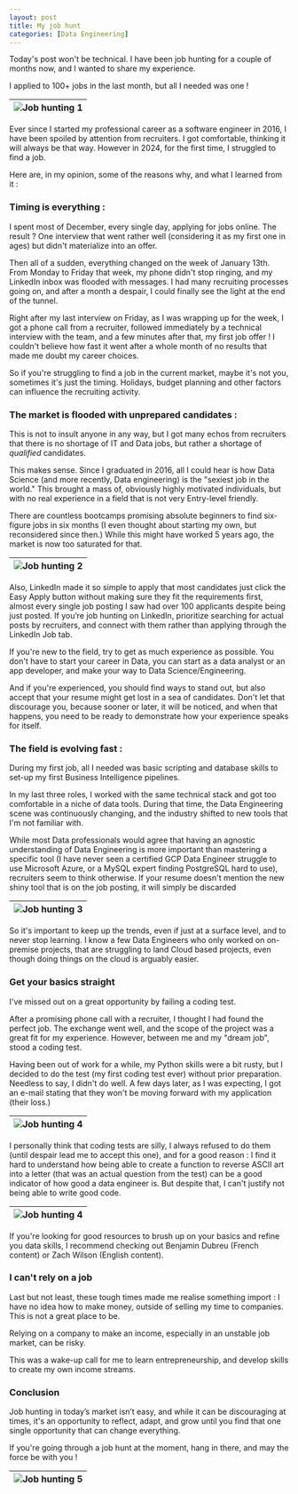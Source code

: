 ```yaml
---
layout: post
title: My job hunt 
categories: [Data Engineering]
---
```


Today's post won't be technical.
I have been job hunting for a couple of months now, and I wanted to share my experience.

I applied to 100+ jobs in the last month, but all I needed was one !

|![Job hunting 1](/images/posts/2025/02/job-hunt1.png) |
|-|

Ever since I started my professional career as a software engineer in 2016, I have been spoiled by attention from recruiters. I got comfortable, thinking it will always be that way.
However in 2024, for the first time, I struggled to find a job.

Here are, in my opinion, some of the reasons why, and what I learned from it : 

### Timing is everything : 

I spent most of December, every single day, applying for jobs online. The result ? One interview that went rather well (considering it as my first one in ages) but didn't materialize into an offer.

Then all of a sudden, everything changed on the week of January 13th. From Monday to Friday that week, my phone didn't stop ringing, and my LinkedIn inbox was flooded with messages. I had many recruiting processes going on, and after a month a despair, I could finally see the light at the end of the tunnel. 

Right after my last interview on Friday, as I was wrapping up for the week, I got a phone call from a recruiter, followed immediately by a technical interview with the team, and a few minutes after that, my first job offer ! I couldn't believe how fast it went after a whole month of no results that made me doubt my career choices.

So if you're struggling to find a job in the current market, maybe it's not you, sometimes it's just the timing. Holidays, budget planning and other factors can influence the recruiting activity.

### The market is flooded with unprepared candidates : 

This is not to insult anyone in any way, but I got many echos from recruiters that there is no shortage of IT and Data jobs, but rather a shortage of _qualified_ candidates.

This makes sense. Since I graduated in 2016, all I could hear is how Data Science (and more recently, Data engineering) is the "sexiest job in the world." This brought a mass of, obviously highly motivated individuals, but with no real experience in a field that is not very Entry-level friendly. 

There are countless bootcamps promising absolute beginners to find six-figure jobs in six months (I even thought about starting my own, but reconsidered since then.) While this might have worked 5 years ago, the market is now too saturated for that.

|![Job hunting 2](/images/posts/2025/02/job-hunt2.png) |
|-|

Also, LinkedIn made it so simple to apply that most candidates just click the Easy Apply button without making sure they fit the requirements first, almost every single job posting I saw had over 100 applicants despite being just posted. If you’re job hunting on LinkedIn, prioritize searching for actual posts by recruiters, and connect with them rather than applying through the LinkedIn Job tab. 

If you're new to the field, try to get as much experience as possible. You don't have to start your career in Data, you can start as a data analyst or an app developer, and make your way to Data Science/Engineering.

And if you're experienced, you should find ways to stand out, but also accept that your resume might get lost in a sea of candidates. Don't let that discourage you, because sooner or later, it will be noticed, and when that happens, you need to be ready to demonstrate how your experience speaks for itself. 


### The field is evolving fast :

During my first job, all I needed was basic scripting and database skills to set-up my first Business Intelligence pipelines.

In my last three roles, I worked with the same technical stack and got too comfortable in a niche of data tools. During that time, the Data Engineering scene was continuously changing, and the industry shifted to new tools that I'm not familiar with. 

While most Data professionals would agree that having an agnostic understanding of Data Engineering is more important than mastering a specific tool (I have never seen a certified GCP Data Engineer struggle to use Microsoft Azure, or a MySQL expert finding PostgreSQL hard to use), recruiters seem to think otherwise. If your resume doesn't mention the new shiny tool that is on the job posting, it will simply be discarded

|![Job hunting 3](/images/posts/2025/02/job-hunt3.png)|
|-|

So it's important to keep up the trends, even if just at a surface level, and to never stop learning. I know a few Data Engineers who only worked on on-premise projects, that are struggling to land Cloud based projects, even though doing things on the cloud is arguably easier. 


### Get your basics straight

I've missed out on a great opportunity by failing a coding test.

After a promising phone call with a recruiter, I thought I had found the perfect job. The exchange went well, and the scope of the project was a great fit for my experience. However, between me and my "dream job", stood a coding test. 

Having been out of work for a while, my Python skills were a bit rusty, but I decided to do the test (my first coding test ever) without prior preparation. Needless to say, I didn't do well. A few days later, as I was expecting, I got an e-mail stating that they won't be moving forward with my application (their loss.) 

|![Job hunting 4](/images/posts/2025/02/job-hunt4.png)|
|-|

I personally think that coding tests are silly, I always refused to do them (until despair lead me to accept this one), and for a good reason : I find it hard to understand how being able to create a function to reverse ASCII art into a letter (that was an actual question from the test) can be a good indicator of how good a data engineer is. But despite that, I can't justify not being able to write good code.

|![Job hunting 4](/images/posts/2025/02/job-hunt6.png)|
|-|

If you're looking for good resources to brush up on your basics and refine you data skills, I recommend checking out Benjamin Dubreu (French content) or Zach Wilson (English content).

### I can't rely on a job

Last but not least, these tough times made me realise something import : I have no idea how to make money, outside of selling my time to companies. This is not a great place to be.

Relying on a company to make an income, especially in an unstable job market, can be risky.

This was a wake-up call for me to learn entrepreneurship, and develop skills to create my own income streams. 

### Conclusion 

Job hunting in today’s market isn’t easy, and while it can be discouraging at times, it's an opportunity to reflect, adapt, and grow until you find that one single opportunity that can change everything.

If you're going through a job hunt at the moment, hang in there, and may the force be with you !

|![Job hunting 5](/images/posts/2025/02/job-hunt5.png)|
|-|
